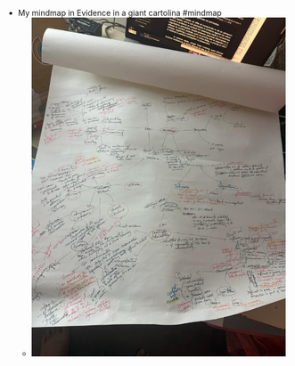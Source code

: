 - My mindmap in Evidence in a giant cartolina #mindmap
	- ![att.yzxzzk3Zz7AtE2dd1Waq97Orr15Cj23OAoHpwlfxar0.jpg](../assets/att.yzxzzk3Zz7AtE2dd1Waq97Orr15Cj23OAoHpwlfxar0_1744946860352_0.jpg)